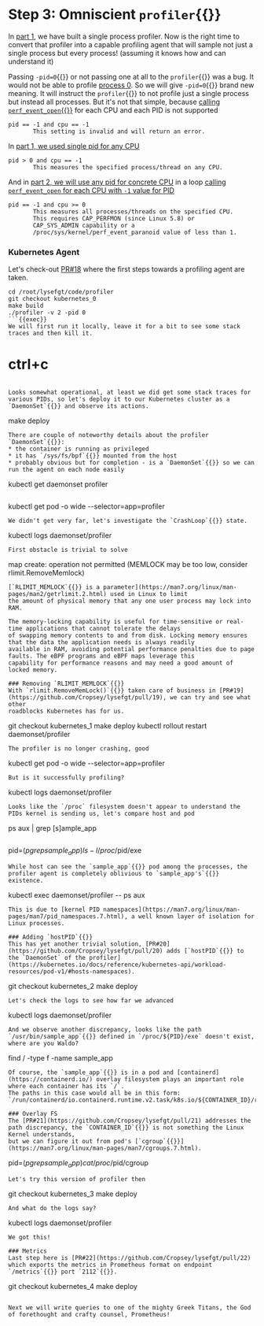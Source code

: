 # Step 3: Omniscient `profiler`{{}}
In [part 1](https://killercoda.com/wozniakjan/course/killercoda/part1), we have built a single process profiler. Now is the right time to convert
that profiler into a capable profiling agent that will sample not just a single process but every process! (assuming it knows how and can understand it)

Passing `-pid=0`{{}} or not passing one at all to the `profiler`{{}} was a bug. It would not be able to profile [process 0](https://unix.stackexchange.com/questions/83322/which-process-has-pid-0).
So we will give `-pid=0`{{}} brand new meaning. It will instruct the `profiler`{{}} to not profile just a single process but instead all processes.
But it's not that simple, because [calling `perf_event_open`{{}}](https://man7.org/linux/man-pages/man2/perf_event_open.2.html) for each CPU and each PID
is not supported
```
pid == -1 and cpu == -1
       This setting is invalid and will return an error.
```
In [part 1, we used single pid for any CPU](https://github.com/Cropsey/lysefgt/blob/code2/code/profiler/main.go#L116-L117)
```
pid > 0 and cpu == -1
       This measures the specified process/thread on any CPU.
```
And in [part 2, we will use any pid for concrete CPU]() in a loop [calling `perf_event_open` for each CPU with `-1` value for PID](https://github.com/Cropsey/lysefgt/blob/code2/code/profiler/main.go#L94)
```
pid == -1 and cpu >= 0
       This measures all processes/threads on the specified CPU.
       This requires CAP_PERFMON (since Linux 5.8) or
       CAP_SYS_ADMIN capability or a
       /proc/sys/kernel/perf_event_paranoid value of less than 1.
```

### Kubernetes Agent
Let's check-out [PR#18](https://github.com/Cropsey/lysefgt/pull/18) where the first steps towards a profiling agent are taken.
```
cd /root/lysefgt/code/profiler
git checkout kubernetes_0
make build
./profiler -v 2 -pid 0
```{{exec}}
We will first run it locally, leave it for a bit to see some stack traces and then kill it.
```
# ctrl+c
```{{exec interrupt}}

Looks somewhat operational, at least we did get some stack traces for various PIDs, so let's deploy it to our Kubernetes cluster as a `DaemonSet`{{}} and observe its actions.
```
make deploy
```{{exec}}
There are couple of noteworthy details about the profiler `DaemonSet`{{}}:
* the container is running as privileged
* it has `/sys/fs/bpf`{{}} mounted from the host
* probably obvious but for completion - is a `DaemonSet`{{}} so we can run the agent on each node easily
```
kubectl get daemonset profiler
```{{exec}}
```
kubectl get pod -o wide --selector=app=profiler
```{{exec}}
We didn't get very far, let's investigate the `CrashLoop`{{}} state.
```
kubectl logs daemonset/profiler
```{{exec}}
First obstacle is trivial to solve
```
map create: operation not permitted (MEMLOCK may be too low, consider rlimit.RemoveMemlock)
```
[`RLIMIT_MEMLOCK`{{}} is a parameter](https://man7.org/linux/man-pages/man2/getrlimit.2.html) used in Linux to limit 
the amount of physical memory that any one user process may lock into RAM.

The memory-locking capability is useful for time-sensitive or real-time applications that cannot tolerate the delays 
of swapping memory contents to and from disk. Locking memory ensures that the data the application needs is always readily 
available in RAM, avoiding potential performance penalties due to page faults. The eBPF programs and eBPF maps leverage this
capability for performance reasons and may need a good amount of locked memory.

### Removing `RLIMIT_MEMLOCK`{{}}
With `rlimit.RemoveMemLock()`{{}} taken care of business in [PR#19](https://github.com/Cropsey/lysefgt/pull/19), we can try and see what other
roadblocks Kubernetes has for us.
```
git checkout kubernetes_1
make deploy
kubectl rollout restart daemonset/profiler
```{{exec}}
The profiler is no longer crashing, good
```
kubectl get pod -o wide --selector=app=profiler
```{{exec}}
But is it successfully profiling?
```
kubectl logs daemonset/profiler
```{{exec}}
Looks like the `/proc` filesystem doesn't appear to understand the PIDs kernel is sending us, let's compare host and pod
```
ps aux | grep [s]ample_app
```{{exec}}
```
pid=$(pgrep sample_app)
ls -l /proc/$pid/exe
```
While host can see the `sample_app`{{}} pod among the processes, the profiler agent is completely oblivious to `sample_app's`{{}} existence.
```
kubectl exec daemonset/profiler -- ps aux
```{{exec}}
This is due to [kernel PID namespaces](https://man7.org/linux/man-pages/man7/pid_namespaces.7.html), a well known layer of isolation for Linux processes.

### Adding `hostPID`{{}}
This has yet another trivial solution, [PR#20](https://github.com/Cropsey/lysefgt/pull/20) adds [`hostPID`{{}} to the `DaemonSet` of the profiler](https://kubernetes.io/docs/reference/kubernetes-api/workload-resources/pod-v1/#hosts-namespaces).
```
git checkout kubernetes_2
make deploy
```{{exec}}
Let's check the logs to see how far we advanced
```
kubectl logs daemonset/profiler
```{{exec}}
And we observe another discrepancy, looks like the path `/usr/bin/sample_app`{{}} defined in `/proc/${PID}/exe` doesn't exist, where are you Waldo?
```
find / -type f -name sample_app
```{{exec}}
Of course, the `sample_app`{{}} is in a pod and [containerd](https://containerd.io/) overlay filesystem plays an important role where each container has its `/`.
The paths in this case would all be in this form: `/run/containerd/io.containerd.runtime.v2.task/k8s.io/${CONTAINER_ID}/rootfs/${PATH_FROM_PROC}`{{}}.

### Overlay FS
The [PR#21](https://github.com/Cropsey/lysefgt/pull/21) addresses the path discrepancy, the `CONTAINER_ID`{{}} is not something the Linux Kernel understands,
but we can figure it out from pod's [`cgroup`{{}}](https://man7.org/linux/man-pages/man7/cgroups.7.html).
```
pid=$(pgrep sample_app)
cat /proc/$pid/cgroup
```{{exec}}
Let's try this version of profiler then
```
git checkout kubernetes_3
make deploy
```{{exec}}
And what do the logs say?
```
kubectl logs daemonset/profiler
```{{exec}}
We got this!

### Metrics
Last step here is [PR#22](https://github.com/Cropsey/lysefgt/pull/22) which exports the metrics in Prometheus format on endpoint `/metrics`{{}} port `2112`{{}}.
```
git checkout kubernetes_4
make deploy
```{{exec}}

Next we will write queries to one of the mighty Greek Titans, the God of forethought and crafty counsel, Prometheus!
